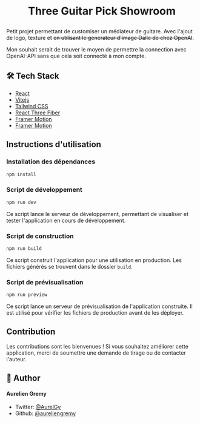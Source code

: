 # <p align="center">Three Guitar Pick Showroom</p>
  
Petit projet permettant de customiser un médiateur de guitare. Avec l'ajout de logo, texture et ~~en utilisant le generateur d'image Dalle de chez OpenAI~~.

Mon souhait serait de trouver le moyen de permettre la connection avec OpenAI-API sans que cela soit connecté à mon compte.

## 🛠️ Tech Stack
- [React](https://reactjs.org/)
- [Vitejs](https://vitejs.dev/)
- [Tailwind CSS](https://tailwindcss.com/)
- [React Three Fiber](https://docs.pmnd.rs/react-three-fiber/getting-started/introduction)
- [Framer Motion](https://www.framer.com/motion/)
- [Framer Motion](https://www.framer.com/motion/)

## Instructions d'utilisation

### Installation des dépendances
```bash
npm install
```  
### Script de développement
```bash
npm run dev
```
Ce script lance le serveur de développement, permettant de visualiser et tester l'application en cours de développement.

### Script de construction
```bash
npm run build
```
Ce script construit l'application pour une utilisation en production. Les fichiers générés se trouvent dans le dossier `build`.

### Script de prévisualisation
```bash
npm run preview
```
Ce script lance un serveur de prévisualisation de l'application construite. Il est utilisé pour vérifier les fichiers de production avant de les déployer.


## Contribution

Les contributions sont les bienvenues ! Si vous souhaitez améliorer cette application, merci de soumettre une demande de tirage ou de contacter l'auteur.


## 🙇 Author
#### Aurelien Gremy
- Twitter: [@AurelGy](https://twitter.com/AurelGy)
- Github: [@aureliengremy](https://github.com/aureliengremy)
